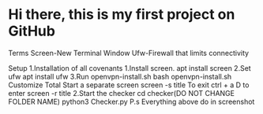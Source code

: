 # Hi there, this is my first project on GitHub
Terms
    Screen-New Terminal Window
    Ufw-Firewall that limits connectivity

Setup
    1.Installation of all covenants
        1.Install screen.
            apt install screen
        2.Set ufw
            apt install ufw
        3.Run openvpn-install.sh
            bash openvpn-install.sh
    Customize Total
        Start a separate screen
            screen -s title
            To exit ctrl + a D
            to enter screen -r title
        2.Start the checker
            cd checker(DO NOT CHANGE FOLDER NAME)
            python3 Checker.py
            P.s Everything above do in screenshot
